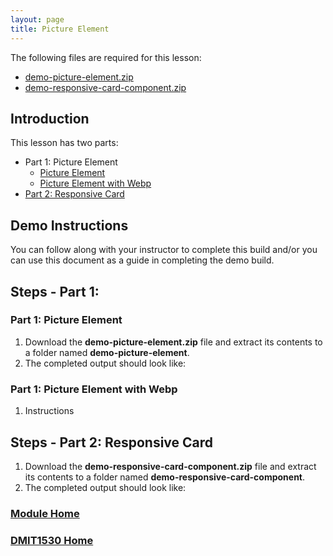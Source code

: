 ```yaml
---
layout: page
title: Picture Element
---
```

<style>
    .css-class{
        color: firebrick;
        font-weight: bold;
    }
    .html-class{
        color: blue;
        font-weight: bold;
    }
</style>

The following files are required for this lesson:
* [demo-picture-element.zip](files/demo-picture-element.zip)
* [demo-responsive-card-component.zip](files/demo-responsive-card-component.zip)

## Introduction
This lesson has two parts:
* Part 1: Picture Element
  * [Picture Element](#picture)
  * [Picture Element with Webp](#webp)
* [Part 2: Responsive Card](#card)

## Demo Instructions
You can follow along with your instructor to complete this build and/or you can use this document as a guide in completing the demo build.

## Steps - Part 1:
### <a ID="picture">Part 1</a>: Picture Element
1.	Download the **demo-picture-element.zip** file and extract its contents to a folder named **demo-picture-element**.
2.	The completed output should look like:


### <a ID="webp">Part 1</a>: Picture Element with Webp
1. Instructions

## Steps - <a ID="card">Part 2</a>: Responsive Card
1. Download the **demo-responsive-card-component.zip** file and extract its contents to a folder named **demo-responsive-card-component**.
2.	The completed output should look like:

### [Module Home](../module3.md)
### [DMIT1530 Home](../../)